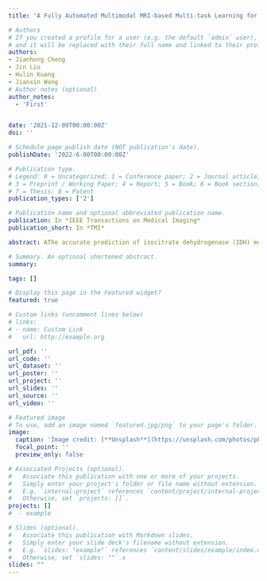 ```yaml
---
title: 'A Fully Automated Multimodal MRI-based Multi-task Learning for Glioma Segmentation and IDH Genotyping'

# Authors
# If you created a profile for a user (e.g. the default `admin` user), write the username (folder name) here
# and it will be replaced with their full name and linked to their profile.
authors:
- Jianhong Cheng
- Jin Liu
- Hulin Kuang
- Jianxin Wang
# Author notes (optional)
author_notes:
  - 'First'


date: '2021-12-09T00:00:00Z'
doi: ''

# Schedule page publish date (NOT publication's date).
publishDate: '2022-6-00T00:00:00Z'

# Publication type.
# Legend: 0 = Uncategorized; 1 = Conference paper; 2 = Journal article;
# 3 = Preprint / Working Paper; 4 = Report; 5 = Book; 6 = Book section;
# 7 = Thesis; 8 = Patent
publication_types: ['2']

# Publication name and optional abbreviated publication name.
publication: In *IEEE Transactions on Medical Imaging*
publication_short: In *TMI*

abstract: AThe accurate prediction of isocitrate dehydrogenase (IDH) mutation and glioma segmentation are important tasks for computer-aided diagnosis using preoperative multimodal magnetic resonance imaging (MRI). The two tasks are ongoing challenges due to the significant inter-tumor and intra-tumor heterogeneity. The existing methods to address them are mostly based on single-task approaches without considering the correlation between the two tasks. In addition, the acquisition of IDH genetic labels is expensive and costly, resulting in a limited number of IDH mutation data for modeling. To comprehensively address these problems, we propose a fully automated multimodal MRI-based multi-task learning framework for simultaneous glioma segmentation and IDH genotyping. Specifically, the task correlation and heterogeneity are tackled with a hybrid CNN-Transformer encoder that consists of a convolutional …

# Summary. An optional shortened abstract.
summary:

tags: []

# Display this page in the Featured widget?
featured: true

# Custom links (uncomment lines below)
# links:
# - name: Custom Link
#   url: http://example.org

url_pdf: ''
url_code: ''
url_dataset: ''
url_poster: ''
url_project: ''
url_slides: ''
url_source: ''
url_video: ''

# Featured image
# To use, add an image named `featured.jpg/png` to your page's folder.
image:
  caption: 'Image credit: [**Unsplash**](https://unsplash.com/photos/pLCdAaMFLTE)'
  focal_point: ''
  preview_only: false

# Associated Projects (optional).
#   Associate this publication with one or more of your projects.
#   Simply enter your project's folder or file name without extension.
#   E.g. `internal-project` references `content/project/internal-project/index.md`.
#   Otherwise, set `projects: []`.
projects: []
#  - example

# Slides (optional).
#   Associate this publication with Markdown slides.
#   Simply enter your slide deck's filename without extension.
#   E.g. `slides: "example"` references `content/slides/example/index.md`.
#   Otherwise, set `slides: ""`.s
slides: ""
---
```


<!-- {{% callout note %}}
Click the _Cite_ button above to demo the feature to enable visitors to import publication metadata into their reference management software.
{{% /callout %}}

{{% callout note %}}
Create your slides in Markdown - click the _Slides_ button to check out the example.
{{% /callout %}} -->

<!-- Supplementary notes can be added here, including [code, math, and images](https://wowchemy.com/docs/writing-markdown-latex/). -->
